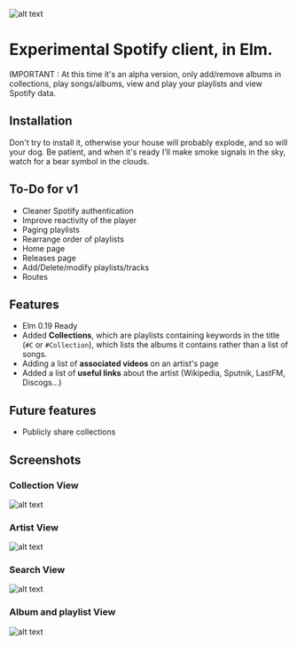 ![alt text](http://i.imgur.com/2HRvcVq.png "Logo")

# Experimental Spotify client, in Elm.
IMPORTANT : At this time it's an alpha version, only add/remove albums in collections, play songs/albums, view and play your playlists and view Spotify data.

## Installation
Don't try to install it, otherwise your house will probably explode, and so will your dog. Be patient, and when it's ready I'll make smoke signals in the sky, watch for a bear symbol in the clouds.

## To-Do for v1
- Cleaner Spotify authentication
- Improve reactivity of the player
- Paging playlists
- Rearrange order of playlists
- Home page
- Releases page
- Add/Delete/modify playlists/tracks
- Routes

## Features
- Elm 0.19 Ready
- Added __Collections__, which are playlists containing keywords in the title (`#C` or `#Collection`), which lists the albums it contains rather than a list of songs. 
- Adding a list of __associated videos__ on an artist's page
- Added a list of __useful links__ about the artist (Wikipedia, Sputnik, LastFM, Discogs...)

## Future features
- Publicly share collections

## Screenshots

### Collection View
![alt text](http://i.imgur.com/AUuStbT.png "Collection View")

### Artist View
![alt text](http://i.imgur.com/N5fTWGJ.png "Artist View")

### Search View
![alt text](http://i.imgur.com/9FhnUTT.png "Search View")

### Album and playlist View
![alt text](http://i.imgur.com/EYDyCtA.png "Album View")
